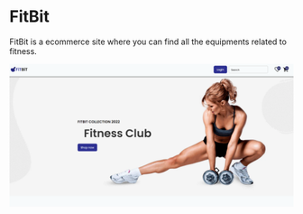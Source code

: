 # FitBit

FitBit is a ecommerce site where you can find all the equipments related to fitness.

![fitbit-image](https://github.com/Ankur9669/Fitbit-React/blob/Readme/fitbit-react/public/images/fitbit.png)
